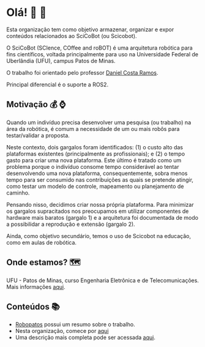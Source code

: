# Olá! 👋 :robot:

Esta organização tem como objetivo armazenar, organizar e expor conteúdos relacionados ao SciCoBot (ou Scicobot).

O SciCoBot (SCIence, COffee and roBOT) é uma arquitetura robótica para fins científicos, voltada principalmente para uso na Universidade Federal de Uberlândia (UFU), campus Patos de Minas.

O trabalho foi orientado pelo professor [Daniel Costa Ramos](http://www.feelt.ufu.br/pessoas/docentes/daniel-costa-ramos).

Principal diferencial é o suporte a ROS2. 

## Motivação :moneybag: :watch:

Quando um indivíduo precisa desenvolver uma pesquisa (ou trabalho) na área da robótica, é comum a necessidade de um ou mais robôs para testar/validar a proposta. 

Neste contexto, dois gargalos foram identificados: (1) o custo alto das plataformas existentes (principalmente as profissionais); e (2) o tempo gasto para criar uma nova plataforma. Este último é tratado como um problema porque o indivíduo consome tempo considerável ao tentar desenvolvendo uma nova plataforma, consequentemente, sobra menos tempo para ser consumido nas contribuições as quais se pretende atingir, como testar um modelo de controle, mapeamento ou planejamento de caminho.

Pensando nisso, decidimos criar nossa própria plataforma. Para minimizar os gargalos supracitados nos preocupamos em utilizar componentes de hardware mais baratos (gargalo 1) e a arquitetura foi documentada de modo a possibilidar a reprodução e extensão (gargalo 2).

Ainda, como objetivo secundário, temos o uso de Scicobot na educação, como em aulas de robótica.

## Onde estamos? :world_map:

UFU - Patos de Minas, curso Engenharia Eletrônica e de Telecomunicações. Mais informações [aqui](http://www.prograd.ufu.br/unidades-organizacionais/patos-de-minas-mg).

## Conteúdos :books:

- [Robopatos](https://www.robopatos.cafe/post/tcc-plataforma-rob%C3%B3tica-m%C3%B3vel-modular-e-expans%C3%ADvel-para-pesquisa) possui um resumo sobre o trabalho.
- Nesta organização, comece por [aqui](https://github.com/SciCoBot/guia-scicobot)
- Uma descrição mais completa pode ser acessada [aqui](https://repositorio.ufu.br/handle/123456789/34172).
